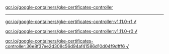 [gcr.io/google-containers/gke-certificates-controller](https://hub.docker.com/r/anjia0532/google-containers.gke-certificates-controller/tags/) 

----
[gcr.io/google-containers/gke-certificates-controller:v1.11.0-r1 √](https://hub.docker.com/r/anjia0532/google-containers.gke-certificates-controller/tags/)

[gcr.io/google-containers/gke-certificates-controller:v1.11.0-r0 √](https://hub.docker.com/r/anjia0532/google-containers.gke-certificates-controller/tags/)

[gcr.io/google-containers/gke-certificates-controller:36e8f37ee2d308c56d94af41586d10d04f9dfff6 √](https://hub.docker.com/r/anjia0532/google-containers.gke-certificates-controller/tags/)

